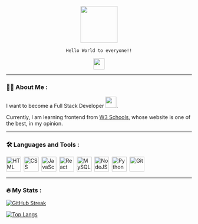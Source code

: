 <!-- Set up the Header -->
<div id="header" align="center">
   <img src="https://media.giphy.com/media/RbDKaczqWovIugyJmW/giphy.gif" width="100"/>
</div>

<!-- Set up Profile Views -->
<div id="ProfileViewsCounter" align="center">
<img src="https://komarev.com/ghpvc/?username=geobla&style=plastic&color=blue" alt=""/>
  </div>
  
<!-- Set up Greeding in Code style -->
  <div align="center">
     
  ```Hello World to everyone!!```
   
  <img src="https://media.giphy.com/media/hvRJCLFzcasrR4ia7z/giphy.gif" width="30px"/>
 </div>

<!-- About Me section -->
---

### :woman_technologist: About Me :
I want to become a Full Stack Developer <img src="https://media.giphy.com/media/WUlplcMpOCEmTGBtBW/giphy.gif" width="30">.

Currently, I am learning frontend from [W3 Schools](https://www.w3schools.com/), whose website is one of the best, in my opinion.

<!-- Adding Lang Devicons -->
---

### :hammer_and_wrench: Languages and Tools :
<div>
  <img src="https://github.com/devicons/devicon/blob/master/icons/html5/html5-original.svg" title="HTML5" alt="HTML" width="40" height="40"/>&nbsp;
  <img src="https://github.com/devicons/devicon/blob/master/icons/css3/css3-plain-wordmark.svg"  title="CSS3" alt="CSS" width="40" height="40"/>&nbsp;
  <img src="https://github.com/devicons/devicon/blob/master/icons/javascript/javascript-original.svg" title="JavaScript" alt="JavaScript" width="40" height="40"/>&nbsp;
  <img src="https://github.com/devicons/devicon/blob/master/icons/react/react-original-wordmark.svg" title="React" alt="React" width="40" height="40"/>&nbsp;
  <img src="https://github.com/devicons/devicon/blob/master/icons/mysql/mysql-original-wordmark.svg" title="MySQL"  alt="MySQL" width="40" height="40"/>&nbsp;
  <img src="https://github.com/devicons/devicon/blob/master/icons/nodejs/nodejs-original-wordmark.svg" title="NodeJS" alt="NodeJS" width="40" height="40"/>&nbsp;
  <img src="https://github.com/devicons/devicon/blob/master/icons/python/python-original.svg" title="Python" alt="Python" width="40" height="40"/>&nbsp;
  <img src="https://github.com/devicons/devicon/blob/master/icons/git/git-original-wordmark.svg" title="Git" **alt="Git" width="40" height="40"/>
</div>

<!-- My Github stats -->
---

### :fire: My Stats :
[![GitHub Streak](http://github-readme-streak-stats.herokuapp.com?user=geobla&theme=dark&background=000000)](https://git.io/streak-stats)

[![Top Langs](https://github-readme-stats.vercel.app/api/top-langs/?username=geobla&layout=compact&theme=vision-friendly-dark)](https://github.com/anuraghazra/github-readme-stats)
